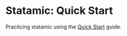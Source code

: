 # Statamic: Quick Start
 
 Pracitcing statamic using the [Quick Start](https://statamic.dev/quick-start-guide) guide.